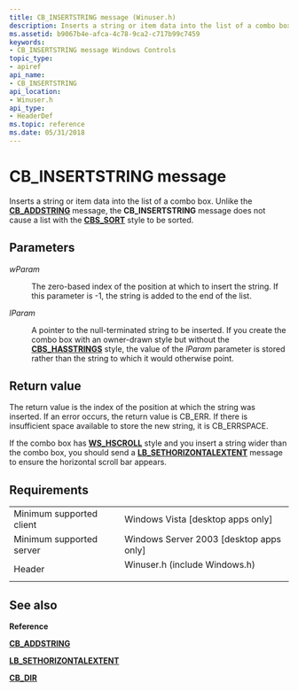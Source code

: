 ```yaml
---
title: CB_INSERTSTRING message (Winuser.h)
description: Inserts a string or item data into the list of a combo box. Unlike the CB\_ADDSTRING message, the CB\_INSERTSTRING message does not cause a list with the CBS\_SORT style to be sorted.
ms.assetid: b9067b4e-afca-4c78-9ca2-c717b99c7459
keywords:
- CB_INSERTSTRING message Windows Controls
topic_type:
- apiref
api_name:
- CB_INSERTSTRING
api_location:
- Winuser.h
api_type:
- HeaderDef
ms.topic: reference
ms.date: 05/31/2018
---
```


# CB\_INSERTSTRING message

Inserts a string or item data into the list of a combo box. Unlike the [**CB\_ADDSTRING**](cb-addstring.md) message, the **CB\_INSERTSTRING** message does not cause a list with the [**CBS\_SORT**](combo-box-styles.md) style to be sorted.

## Parameters

<dl> <dt>

*wParam* 
</dt> <dd>

The zero-based index of the position at which to insert the string. If this parameter is -1, the string is added to the end of the list.

</dd> <dt>

*lParam* 
</dt> <dd>

A pointer to the null-terminated string to be inserted. If you create the combo box with an owner-drawn style but without the [**CBS\_HASSTRINGS**](combo-box-styles.md) style, the value of the *lParam* parameter is stored rather than the string to which it would otherwise point.

</dd> </dl>

## Return value

The return value is the index of the position at which the string was inserted. If an error occurs, the return value is CB\_ERR. If there is insufficient space available to store the new string, it is CB\_ERRSPACE.

If the combo box has [**WS\_HSCROLL**](https://docs.microsoft.com/windows/desktop/winmsg/window-styles) style and you insert a string wider than the combo box, you should send a [**LB\_SETHORIZONTALEXTENT**](lb-sethorizontalextent.md) message to ensure the horizontal scroll bar appears.

## Requirements



|                                     |                                                                                                          |
|-------------------------------------|----------------------------------------------------------------------------------------------------------|
| Minimum supported client<br/> | Windows Vista \[desktop apps only\]<br/>                                                           |
| Minimum supported server<br/> | Windows Server 2003 \[desktop apps only\]<br/>                                                     |
| Header<br/>                   | <dl> <dt>Winuser.h (include Windows.h)</dt> </dl> |



## See also

<dl> <dt>

**Reference**
</dt> <dt>

[**CB\_ADDSTRING**](cb-addstring.md)
</dt> <dt>

[**LB\_SETHORIZONTALEXTENT**](lb-sethorizontalextent.md)
</dt> <dt>

[**CB\_DIR**](cb-dir.md)
</dt> </dl>

 

 





